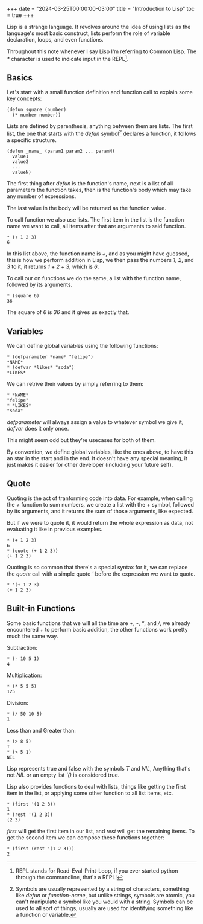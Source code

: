 +++
date = "2024-03-25T00:00:00-03:00"
title = "Introduction to Lisp"
toc = true
+++

Lisp is a strange language.
It revolves around the idea of using lists as the language's most basic construct,
lists perform the role of variable declaration, loops, and even functions.

Throughout this note whenever I say Lisp I'm referring to Common Lisp.
The _*_ character is used to indicate input in the REPL[^1].

## Basics

Let's start with a small function definition and function call to explain some key concepts:
```
(defun square (number)
  (* number number))
```

Lists are defined by parenthesis, anything between them are lists.
The first list, the one that starts with the _defun_ symbol[^2] declares a function,
it follows a specific structure.
```
(defun _name_ (param1 param2 ... paramN)
  value1
  value2
  ...
  valueN)
```

The first thing after _defun_ is the function's name,
next is a list of all parameters the function takes,
then is the function's body which may take any number of expressions.

The last value in the body will be returned as the function value.

To call function we also use lists.
The first item in the list is the function name we want to call,
all items after that are arguments to said function.
```
* (+ 1 2 3)
6
```

In this list above, the function name is _+_, and as you might have guessed,
this is how we perform addition in Lisp,
we then pass the numbers _1_, _2_, and _3_ to it, it returns _1_ + _2_ + _3_, which is _6_.

To call our on functions we do the same,
a list with the function name, followed by its arguments.
```
* (square 6)
36
```

The square of _6_ is _36_ and it gives us exactly that.

## Variables

We can define global variables using the following functions:
```
* (defparameter *name* "felipe")
*NAME*
* (defvar *likes* "soda")
*LIKES*
```

We can retrive their values by simply referring to them:
```
* *NAME*
"felipe"
* *LIKES*
"soda"
```

*defparameter* will always assign a value to whatever symbol we give it,
*defvar* does it only once.

This might seem odd but they're usecases for both of them.

By convention, we define global variables, like the ones above,
to have this an star in the start and in the end.
It doesn't have any special meaning, it just makes it easier for other developer (including your future self).

## Quote

Quoting is the act of tranforming code into data.
For example, when calling the _+_ function to sum numbers,
we create a list with the _+_ symbol, followed by its arguments,
and it returns the sum of those arguments, like expected.

But if we were to quote it, it would return the whole expression as data,
not evaluating it like in previous examples.
```
* (+ 1 2 3)
6
* (quote (+ 1 2 3))
(+ 1 2 3)
```

Quoting is so common that there's a special syntax for it,
we can replace the _quote_ call with a simple quote _'_ before the expression we want to quote.

```
* '(+ 1 2 3)
(+ 1 2 3)
```

## Built-in Functions

Some basic functions that we will all the time are _+_, _-_, _*_, and _/_,
we already encountered _+_ to perform basic addition,
the other functions work pretty much the same way.

Subtraction:
```
* (- 10 5 1)
4
```

Multiplication:
```
* (* 5 5 5)
125
```

Division:
```
* (/ 50 10 5)
1
```

Less than and Greater than:
```
* (> 8 5)
T
* (< 5 1)
NIL
```

Lisp represents true and false with the symbols _T_ and _NIL_,
Anything that's not _NIL_ or an empty list _'()_ is considered true.

Lisp also provides functions to deal with lists,
things like getting the first item in the list,
or applying some other function to all list items, etc.
```
* (first '(1 2 3))
1
* (rest '(1 2 3))
(2 3)
```

_first_ will get the first item in our list,
and _rest_ will get the remaining items.
To get the second item we can compose these functions together:
```
* (first (rest '(1 2 3)))
2
```

[^2]: Symbols are usually represented by a string of characters,
something like _defun_ or _function-name_,
but unlike strings, symbols are atomic,
you can't manipulate a symbol like you would with a string.
Symbols can be used to all sort of things, usually are used for identifying something like a function or variable.

[^1]: REPL stands for Read-Eval-Print-Loop, if you ever started python through the commandline, that's a REPL!
